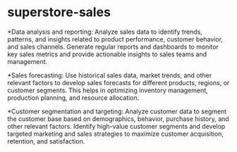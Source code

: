 # superstore-sales
*Data analysis and reporting: Analyze sales data to identify trends, patterns, and insights related to product performance, customer behavior, and sales channels. Generate regular reports and dashboards to monitor key sales metrics and provide actionable insights to sales teams and management.

*Sales forecasting: Use historical sales data, market trends, and other relevant factors to develop sales forecasts for different products, regions, or customer segments. This helps in optimizing inventory management, production planning, and resource allocation.

*Customer segmentation and targeting: Analyze customer data to segment the customer base based on demographics, behavior, purchase history, and other relevant factors. Identify high-value customer segments and develop targeted marketing and sales strategies to maximize customer acquisition, retention, and satisfaction.
